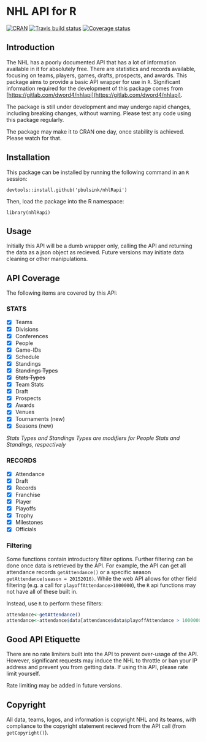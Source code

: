 # NHL API for R

[![CRAN](http://www.r-pkg.org/badges/version/nhlRapi)](http://cran.r-project.org/package=nhlRapi)
[![Travis build status](https://travis-ci.org/pbulsink/nhlRapi.svg?branch=master)](https://travis-ci.org/pbulsink/nhlRapi)
[![Coverage status](https://codecov.io/gh/pbulsink/nhlRapi/branch/master/graph/badge.svg)](https://codecov.io/github/pbulsink/nhlRapi?branch=master)

## Introduction

The NHL has a poorly documented API that has a lot of information available in it for absolutely free. There are statistics and records available, focusing on teams, players, games, drafts, prospects, and awards. This package aims to provide a basic API wrapper for use in `R`. Significant information required for the development of this package comes from [https://gitlab.com/dword4/nhlapi](https://gitlab.com/dword4/nhlapi).

The package is still under development and may undergo rapid changes, including breaking changes, without warning. Please test any code using this package regularly. 

The package may make it to CRAN one day, once stability is achieved. Please watch for that. 

## Installation
This package can be installed by running the following command in an `R` session:
```
devtools::install.github('pbulsink/nhlRapi')
```

Then, load the package into the R namespace:
```
library(nhlRapi)
```

## Usage
Initially this API will be a dumb wrapper only, calling the API and returning the data as a json object as recieved. Future versions may initiate data cleaning or other manipulations. 

## API Coverage

The following items are covered by this API:

### STATS

- [X] Teams
- [X] Divisions
- [X] Conferences
- [X] People
- [x] Game-IDs
- [X] Schedule
- [X] Standings
- [X] ~~Standings Types~~
- [X] ~~Stats Types~~
- [X] Team Stats
- [X] Draft
- [X] Prospects
- [X] Awards
- [X] Venues
- [X] Tournaments (new)
- [X] Seasons (new)

*Stats Types and Standings Types are modifiers for People Stats and Standings, respectively*

### RECORDS

- [X] Attendance
- [X] Draft
- [X] Records
- [X] Franchise
- [X] Player
- [X] Playoffs
- [X] Trophy
- [X] Milestones
- [X] Officials

### Filtering
Some functions contain introductory filter options. Further filtering can be done once data is retrieved by the API. For example, the API can get all attendance records `getAttendance()` or a specific season `getAttendance(season = 20152016)`. While the web API allows for other field filtering (e.g. a call for `playoffAttendance>1000000`), the `R` api functions may not have all of these built in. 

Instead, use `R` to perform these filters:
```r
attendance<-getAttendance()
attendance<-attendance$data[attendance$data$playoffAttendance > 1000000, ]
```

## Good API Etiquette
There are no rate limiters built into the API to prevent over-usage of the API. However, significant requests may induce the NHL to throttle or ban your IP address and prevent you from getting data. If using this API, please rate limit yourself. 

Rate limiting may be added in future versions.

## Copyright
All data, teams, logos, and information is copyright NHL and its teams, with compliance to the copyright statement recieved from the API call (from `getCopyright()`).

